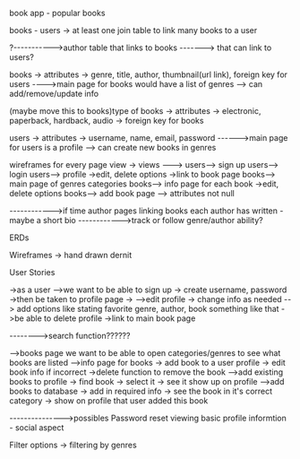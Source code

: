 book app - popular books


books - users -> at least one join table to link many books to a user

?----------->author table that links to books -------> that can link to users?

books -> attributes -> genre, title, author, thumbnail(url link), foreign key for users
---->main page for books would have a list of genres
--> can add/remove/update info

(maybe move this to books)type of books -> attributes -> electronic, paperback, hardback, audio -> foreign key for books

users -> attributes -> username, name, email, password
------>main page for users is a profile
--> can create new books in genres


wireframes for every page view
-> views ---> 
users--> sign up
users--> login
users--> profile ->edit, delete options ->link to book page
books--> main page of genres categories
books--> info page for each book ->edit, delete options
books--> add book page --> attributes not null

------------>if time author pages linking books each author has written - maybe a short bio
------------>track or follow genre/author ability?


ERDs

Wireframes -> hand drawn dernit


User Stories

->as a user
-->we want to be able to sign up -> create username, password ->then be taken to profile page ->
-->edit profile -> change info as needed  --> add options like stating favorite genre, author, book something like that
->be able to delete profile
->link to main book page 

-------->search function??????

-->books page we want to be able to open categories/genres to see what books are listed
-->info page for books -> add book to a user profile -> edit book info if incorrect ->delete function to remove the book
-->add existing books to profile -> find book -> select it -> see it show up on profile
-->add books to database -> add in required info -> see the book in it's correct category -> show on profile that user added this book

--------------->possibles
Password reset
viewing basic profile informtion - social aspect

Filter options -> filtering by genres


